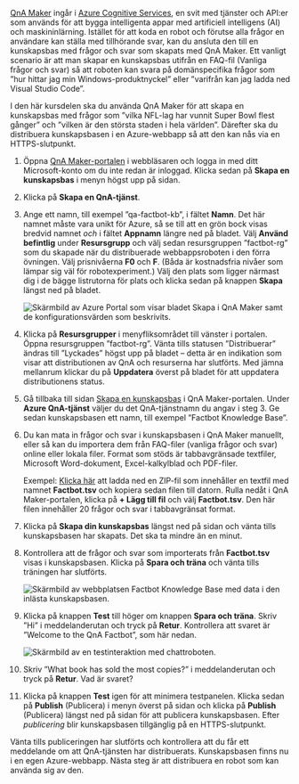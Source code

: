 
[QnA Maker](https://www.qnamaker.ai/) ingår i [Azure Cognitive Services](https://www.microsoft.com/cognitive-services/), en svit med tjänster och API:er som används för att bygga intelligenta appar med artificiell intelligens (AI) och maskininlärning. Istället för att koda en robot och förutse alla frågor en användare kan ställa med tillhörande svar, kan du ansluta den till en kunskapsbas med frågor och svar som skapats med QnA Maker. Ett vanligt scenario är att man skapar en kunskapsbas utifrån en FAQ-fil (Vanliga frågor och svar) så att roboten kan svara på domänspecifika frågor som ”hur hittar jag min Windows-produktnyckel” eller ”varifrån kan jag ladda ned Visual Studio Code”.

I den här kursdelen ska du använda QnA Maker för att skapa en kunskapsbas med frågor som ”vilka NFL-lag har vunnit Super Bowl flest gånger” och ”vilken är den största staden i hela världen”. Därefter ska du distribuera kunskapsbasen i en Azure-webbapp så att den kan nås via en HTTPS-slutpunkt.

1. Öppna [QnA Maker-portalen](https://www.qnamaker.ai/) i webbläsaren och logga in med ditt Microsoft-konto om du inte redan är inloggad. Klicka sedan på **Skapa en kunskapsbas** i menyn högst upp på sidan.

1. Klicka på **Skapa en QnA-tjänst**.

1. Ange ett namn, till exempel ”qa-factbot-kb”, i fältet **Namn**. Det här namnet måste vara unikt för Azure, så se till att en grön bock visas bredvid namnet *och* i fältet **Appnamn** längre ned på bladet. Välj **Använd befintlig** under **Resursgrupp** och välj sedan resursgruppen ”factbot-rg” som du skapade när du distribuerade webbappsroboten i den förra övningen. Välj prisnivåerna **F0** och **F**. (Båda är kostnadsfria nivåer som lämpar sig väl för robotexperiment.) Välj den plats som ligger närmast dig i de bägge listrutorna för plats och klicka sedan på knappen **Skapa** längst ned på bladet.

    ![Skärmbild av Azure Portal som visar bladet Skapa i QnA Maker samt de konfigurationsvärden som beskrivits.](../media/3-new-qna-maker-service.png)

1. Klicka på **Resursgrupper** i menyfliksområdet till vänster i portalen. Öppna resursgruppen ”factbot-rg”. Vänta tills statusen ”Distribuerar” ändras till ”Lyckades” högst upp på bladet – detta är en indikation som visar att distributionen av QnA och resurserna har slutförts. Med jämna mellanrum klickar du på **Uppdatera** överst på bladet för att uppdatera distributionens status.

1. Gå tillbaka till sidan [Skapa en kunskapsbas](https://www.qnamaker.ai/Create) i QnA Maker-portalen. Under **Azure QnA-tjänst** väljer du det QnA-tjänstnamn du angav i steg 3. Ge sedan kunskapsbasen ett namn, till exempel ”Factbot Knowledge Base”.

1. Du kan mata in frågor och svar i kunskapsbasen i QnA Maker manuellt, eller så kan du importera dem från FAQ-filer (vanliga frågor och svar) online eller lokala filer. Format som stöds är tabbavgränsade textfiler, Microsoft Word-dokument, Excel-kalkylblad och PDF-filer.

    Exempel: [Klicka här](https://topcs.blob.core.windows.net/public/bots-resources.zip) att ladda ned en ZIP-fil som innehåller en textfil med namnet **Factbot.tsv** och kopiera sedan filen till datorn. Rulla nedåt i QnA Maker-portalen, klicka på **+ Lägg till fil** och välj **Factbot.tsv**. Den här filen innehåller 20 frågor och svar i tabbavgränsat format.

1. Klicka på **Skapa din kunskapsbas** längst ned på sidan och vänta tills kunskapsbasen har skapats. Det ska ta mindre än en minut.

1. Kontrollera att de frågor och svar som importerats från **Factbot.tsv** visas i kunskapsbasen. Klicka på **Spara och träna** och vänta tills träningen har slutförts.

    ![Skärmbild av webbplatsen Factbot Knowledge Base med data i den inlästa kunskapsbasen.](../media/3-save-and-train.png)

1. Klicka på knappen **Test** till höger om knappen **Spara och träna**. Skriv ”Hi” i meddelanderutan och tryck på **Retur**. Kontrollera att svaret är ”Welcome to the QnA Factbot”, som här nedan.

    ![Skärmbild av en testinteraktion med chattroboten.](../media/3-test-kb.png)

1. Skriv ”What book has sold the most copies?” i meddelanderutan och tryck på **Retur**. Vad är svaret?

1. Klicka på knappen **Test** igen för att minimera testpanelen. Klicka sedan på **Publish** (Publicera) i menyn överst på sidan och klicka på **Publish** (Publicera) längst ned på sidan för att publicera kunskapsbasen. Efter *publicering* blir kunskapsbasen tillgänglig på en HTTPS-slutpunkt.

Vänta tills publiceringen har slutförts och kontrollera att du får ett meddelande om att QnA-tjänsten har distribuerats. Kunskapsbasen finns nu i en egen Azure-webbapp. Nästa steg är att distribuera en robot som kan använda sig av den.
